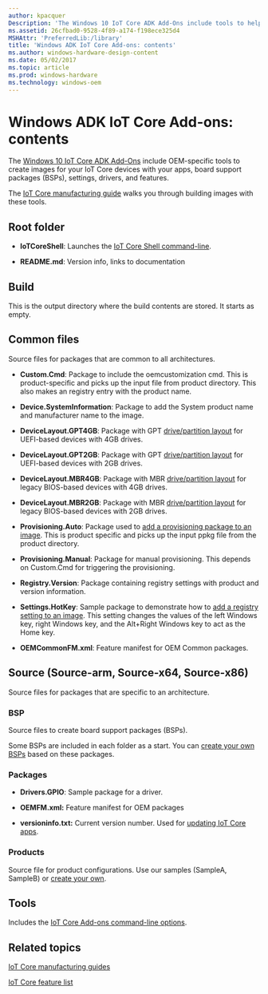 ```yaml
---
author: kpacquer
Description: 'The Windows 10 IoT Core ADK Add-Ons include tools to help you customize and create new images for your devices with the apps, board support packages (BSPs), drivers, and Windows features that you choose, and a sample structure you can use to quickly create new images.'
ms.assetid: 26cfbad0-9528-4f89-a174-f198ece325d4
MSHAttr: 'PreferredLib:/library'
title: 'Windows ADK IoT Core Add-ons: contents'
ms.author: windows-hardware-design-content
ms.date: 05/02/2017
ms.topic: article
ms.prod: windows-hardware
ms.technology: windows-oem
---
```


# Windows ADK IoT Core Add-ons: contents

The [Windows 10 IoT Core ADK Add-Ons](http://go.microsoft.com/fwlink/?LinkId=735028) include OEM-specific tools to create images for your IoT Core devices with your apps, board support packages (BSPs), settings, drivers, and features.

The [IoT Core manufacturing guide](iot-core-manufacturing-guide.md) walks you through building images with these tools.

## <span id="Root_folder"></span>Root folder

-   **IoTCoreShell**: Launches the [IoT Core Shell command-line](iot-core-adk-addons-command-line-options.md#iotcoreshell).

-   **README.md**: Version info, links to documentation

## <span id="Build"></span><span id="build"></span><span id="BUILD"></span>Build
This is the output directory where the build contents are stored. It starts as empty.

## <span id="Common_files"></span><span id="common_files"></span><span id="COMMON_FILES"></span>Common files

Source files for packages that are common to all architectures.

-   **Custom.Cmd**: Package to include the oemcustomization cmd. This is product-specific and picks up the input file from product directory. This also makes an registry entry with the product name.

-   **Device.SystemInformation**: Package to add the System product name and manufacturer name to the image.

-   **DeviceLayout.GPT4GB**: Package with GPT [drive/partition layout](device-layout.md) for UEFI-based devices with 4GB drives.

-   **DeviceLayout.GPT2GB**: Package with GPT [drive/partition layout](device-layout.md) for UEFI-based devices with 2GB drives.

-   **DeviceLayout.MBR4GB**: Package with MBR [drive/partition layout](device-layout.md) for legacy BIOS-based devices with 4GB drives.

-   **DeviceLayout.MBR2GB**: Package with MBR [drive/partition layout](device-layout.md) for legacy BIOS-based devices with 2GB drives.

-   **Provisioning.Auto**: Package used to [add a provisioning package to an image](add-a-provisioning-package-to-an-image.md). This is product specific and picks up the input ppkg file from the product directory.

-   **Provisioning.Manual**: Package for manual provisioning. This depends on Custom.Cmd for triggering the provisioning.

-   **Registry.Version**: Package containing registry settings with product and version information.

-   **Settings.HotKey**: Sample package to demonstrate how to [add a registry setting to an image](add-a-registry-setting-to-an-image.md). This setting changes the values of the left Windows key, right Windows key, and the Alt+Right Windows key to act as the Home key.

-   **OEMCommonFM.xml**: Feature manifest for OEM Common packages.


## <span id="Source"></span><span id="source"></span><span id="SOURCE"></span>Source (Source-arm, Source-x64, Source-x86)
 
Source files for packages that are specific to an architecture.

### <span id="BSP"></span><span id="bsp"></span>BSP
Source files to create board support packages (BSPs). 

Some BSPs are included in each folder as a start. You can [create your own BSPs](create-a-new-bsp.md) based on these packages.

### <span id="Packages"></span><span id="packages"></span><span id="PACKAGES"></span>Packages

-   **Drivers.GPIO**: Sample package for a driver.

-   **OEMFM.xml:** Feature manifest for OEM packages

-   **versioninfo.txt:** Current version number. Used for [updating IoT Core apps](../../service/iot/updating-iot-core-apps.md).

### <span id="Products"></span><span id="products"></span><span id="PRODUCTS"></span>Products

Source file for product configurations. Use our samples (SampleA, SampleB) or [create your own](iot-core-manufacturing-guide.md).

## <span id="Tools"></span><span id="tools"></span><span id="TOOLS"></span>Tools

Includes the [IoT Core Add-ons command-line options](iot-core-adk-addons-command-line-options.md).

## <span id="related_topics"></span>Related topics

[IoT Core manufacturing guides](iot-core-manufacturing-guide.md)

[IoT Core feature list](iot-core-feature-list.md)


 

 




